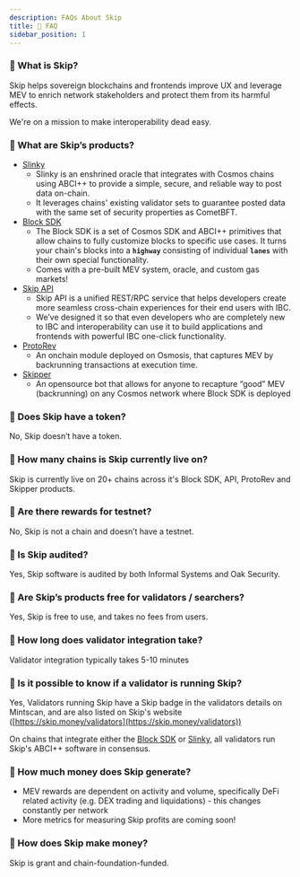 ```yaml
---
description: FAQs About Skip
title: 📣 FAQ
sidebar_position: 1
---
```


### 🤔 What is Skip?

Skip helps sovereign blockchains and frontends improve UX and leverage MEV to enrich network stakeholders and protect them from its harmful effects.

We're on a mission to make interoperability dead easy.

### 🤔 What are Skip’s products?

- [Slinky](/docs/chains/slinky/0-overview.md)
  - Slinky is an enshrined oracle that integrates with Cosmos chains using ABCI++ to provide a simple, secure, and reliable way to post data on-chain.
  - It leverages chains' existing validator sets to guarantee posted data with the same set of security properties as CometBFT.
- [Block SDK](/docs/chains/blocksdk/0-integrate-the-sdk.md)
  - The Block SDK is a set of Cosmos SDK and ABCI++ primitives that allow chains to fully customize blocks to specific use cases. It turns your chain's blocks into a **`highway`** consisting of individual **`lanes`** with their own special functionality.
  - Comes with a pre-built MEV system, oracle, and custom gas markets!
- [Skip API](https://api-docs.skip.money/docs)
  - Skip API is a unified REST/RPC service that helps developers create more seamless cross-chain experiences for their end users with IBC.
  - We’ve designed it so that even developers who are completely new to IBC and interoperability can use it to build applications and frontends with powerful IBC one-click functionality.
- [ProtoRev](https://github.com/osmosis-labs/osmosis/blob/main/x/protorev/protorev.md)
  - An onchain module deployed on Osmosis, that captures MEV by backrunning transactions at execution time.
- [Skipper](https://github.com/skip-mev/skipper)
  - An opensource bot that allows for anyone to recapture “good” MEV (backrunning) on any Cosmos network where Block SDK is deployed

### 🤔 Does Skip have a token?

No, Skip doesn’t have a token.

### 🤔 How many chains is Skip currently live on?

Skip is currently live on 20+ chains across it's Block SDK, API, ProtoRev and Skipper products.

### 🤔 Are there rewards for testnet?

No, Skip is not a chain and doesn’t have a testnet.

### 🤔 Is Skip audited?

Yes, Skip software is audited by both Informal Systems and Oak Security.

### 🤔 Are Skip’s products free for validators / searchers?

Yes, Skip is free to use, and takes no fees from users.

### 🤔 How long does validator integration take?

Validator integration typically takes 5-10 minutes

### 🤔 Is it possible to know if a validator is running Skip?

Yes, Validators running Skip have a Skip badge in the validators details on Mintscan, and are also listed on Skip's website ([https://skip.money/validators](https://skip.money/validators))

On chains that integrate either the [Block SDK](/docs/chains/blocksdk/0-integrate-the-sdk.md) or [Slinky](/docs/chains/slinky/0-overview.md), all validators run Skip's ABCI++ software in consensus.

### 🤔 How much money does Skip generate?

- MEV rewards are dependent on activity and volume, specifically DeFi related activity (e.g. DEX trading and liquidations) - this changes constantly per network
- More metrics for measuring Skip profits are coming soon!

### 🤔 How does Skip make money?

Skip is grant and chain-foundation-funded.
